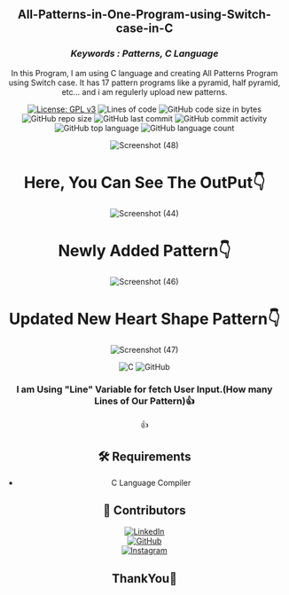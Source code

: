 <div align = "center">
  <h2> All-Patterns-in-One-Program-using-Switch-case-in-C </h2>
  <h3><i>Keywords : Patterns, C Language</i></h3>

In this Program, I am using C language and creating All Patterns Program using Switch case. It has 17 pattern programs like a pyramid, half pyramid, etc...
  and i am regulerly upload new patterns.

[![License: GPL v3](https://img.shields.io/badge/License-GPLv3-ff2d55.svg)](https://www.gnu.org/licenses/gpl-3.0)
![Lines of code](https://img.shields.io/tokei/lines/github.com/rudradeep7/All-Patterns-in-One-Program-using-Switch-case-in-C?color=5856d6)
![GitHub code size in bytes](https://img.shields.io/github/languages/code-size/rudradeep7/All-Patterns-in-One-Program-using-Switch-case-in-C?color=ff9500)
![GitHub repo size](https://img.shields.io/github/repo-size/rudradeep7/All-Patterns-in-One-Program-using-Switch-case-in-C?color=5ac8fa)
![GitHub last commit](https://img.shields.io/github/last-commit/rudradeep7/All-Patterns-in-One-Program-using-Switch-case-in-C?color=4cd964)
![GitHub commit activity](https://img.shields.io/github/commit-activity/w/rudradeep7/All-Patterns-in-One-Program-using-Switch-case-in-C?color=dd04fa)
![GitHub top language](https://img.shields.io/github/languages/top/rudradeep7/All-Patterns-in-One-Program-using-Switch-case-in-C?color=ffff66)
![GitHub language count](https://img.shields.io/github/languages/count/rudradeep7/All-Patterns-in-One-Program-using-Switch-case-in-C?color=04e2b5)

  
![Screenshot (48)](https://user-images.githubusercontent.com/70055380/141610884-84e9f22a-db0d-4aa5-a018-707934ffe158.png)

# Here, You Can See The OutPut:point_down:

![Screenshot (44)](https://user-images.githubusercontent.com/70055380/140621051-e02ad838-e3a9-41ff-adee-6506059f8f5d.png)
  
  # Newly Added Pattern:point_down:

![Screenshot (46)](https://user-images.githubusercontent.com/70055380/141610902-a27e0e03-fcbc-4d91-b612-e701059bedcd.png)

  # Updated New Heart Shape Pattern:point_down:
  
  ![Screenshot (47)](https://user-images.githubusercontent.com/70055380/141610934-4de7b7d4-2e81-40f0-9641-8e062c291df5.png)

  
  ![C](https://img.shields.io/badge/c-%2300599C.svg?style=for-the-badge&logo=c&logoColor=white)
  ![GitHub](https://img.shields.io/badge/github-%23121011.svg?style=for-the-badge&logo=github&logoColor=white)

### I am Using "Line" Variable for fetch User Input.(How many Lines of Our Pattern):+1:
:thumbsup:

<h2> 🛠️ Requirements </h2>

- C Language Compiler

<h2> 🧩 Contributors </h2>
  
[![LinkedIn](https://img.shields.io/badge/Rudradeep-%230077B5.svg?style=for-the-badge&logo=linkedin&logoColor=white)]( https://www.linkedin.com/in/deep-parmar-rudra-715857185)
  <br>
[![GitHub](https://img.shields.io/badge/Rudradeep-%23121011.svg?style=for-the-badge&logo=github&logoColor=white)](https://github.com/rudradeep7)
  <br>
[![Instagram](https://img.shields.io/badge/its_rudra_deep9-%23E4405F.svg?style=for-the-badge&logo=Instagram&logoColor=white)](https://www.instagram.com/its_rudra_deep9)  



## ThankYou:pray:
